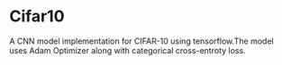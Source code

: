 # Cifar10
A CNN model implementation for CIFAR-10 using tensorflow.The model uses Adam Optimizer along with categorical cross-entroty loss.

